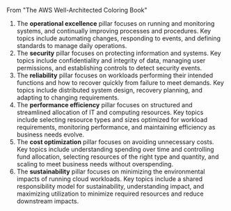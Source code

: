 From "The AWS Well-Architected Coloring Book"

1. The **operational excellence** pillar focuses on running and monitoring systems, and continually improving processes and procedures. Key topics include automating changes, responding to events, and defining standards to manage daily operations.
2. The **security** pillar focuses on protecting information and systems. Key topics include confidentiality and integrity of data, managing user permissions, and establishing controls to detect security events.
3. The **reliability** pillar focuses on workloads performing their intended functions and how to recover quickly from failure to meet demands. Key topics include distributed system design, recovery planning, and adapting to changing requirements.
4. The **performance efficiency** pillar focuses on structured and streamlined allocation of IT and computing resources. Key topics include selecting resource types and sizes optimized for workload requirements, monitoring performance, and maintaining efficiency as business needs evolve.
5. The **cost optimization** pillar focuses on avoiding unnecessary costs. Key topics include understanding spending over time and controlling fund allocation, selecting resources of the right type and quantity, and scaling to meet business needs without overspending.
6. The **sustainability** pillar focuses on minimizing the environmental impacts of running cloud workloads. Key topics include a shared responsibility model for sustainability, understanding impact, and maximizing utilization to minimize required resources and reduce downstream impacts.
